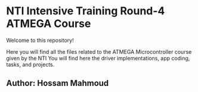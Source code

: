 # NTI Intensive Training Round-4 ATMEGA Course

Welcome to this repository!

Here you will find all the files related to the ATMEGA Microcontroller course given by the NTI
You will find here the driver implementations, app coding, tasks, and projects.

## Author: Hossam Mahmoud
 
